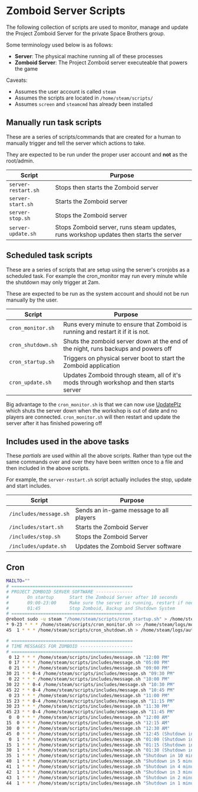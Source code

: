 # Zomboid Server Scripts
The following collection of scripts are used to monitor, manage and update the Project Zomboid Server for the private Space Brothers group.

Some terminology used below is as follows:
- **Server**: The physical machine running all of these processes
- **Zomboid Server**: The Project Zomboid server executeable that powers the game

Caveats:
- Assumes the user account is called `steam`
- Assumes the scripts are located in `/home/steam/scripts/`
- Assumes `screen` and `steamcmd` has already been installed

## Manually run task scripts
These are a series of scripts/commands that are created for a human to manually trigger and tell the server which actions to take.

They are expected to be run under the proper user account and **not** as the root/admin.

| Script | Purpose |
| ------------ | ------------ |
| `server-restart.sh` | Stops then starts the Zomboid server |
| `server-start.sh` | Starts the Zomboid server |
| `server-stop.sh` | Stops the Zomboid server |
| `server-update.sh` | Stops Zomboid server, runs steam updates, runs workshop updates then starts the server |

## Scheduled task scripts
These are a series of scripts that are setup using the server's cronjobs as a scheduled task. For example the cron_monitor may run every minute while the shutdown may only trigger at 2am.

These are expected to be run as the system account and should not be run manually by the user.

| Script | Purpose |
| ------------ | ------------ |
| `cron_monitor.sh` | Runs every minute to ensure that Zomboid is running and restart it if it is not. |
| `cron_shutdown.sh` | Shuts the zomboid server down at the end of the night, runs backups and powers off |
| `cron_startup.sh` | Triggers on physical server boot to start the Zomboid application |
| `cron_update.sh` | Updates Zomboid through steam, all of it's mods through workshop and then starts server |

Big advantage to the `cron_monitor.sh` is that we can now  use [UpdatePlz](https://steamcommunity.com/sharedfiles/filedetails/?id=2779169728) which shuts the server down when the workshop is out of date and no players are connected. `cron_monitor.sh` will then restart and update the server after it has finished powering off

## Includes used in the above tasks
These *partials* are used within all the above scripts. Rather than type out the same commands over and over they have been written once to a file and then included in the above scripts.

For example, the `server-restart.sh` script actually includes the stop, update and start includes.

| Script | Purpose |
| ------------ | ------------ |
| `/includes/message.sh` | Sends an in-game message to all players |
| `/includes/start.sh` | Starts the Zomboid Server |
| `/includes/stop.sh` | Stops the Zomboid Server |
| `/includes/update.sh` | Updates the Zomboid Server software |

## Cron
```bash
MAILTO=""
# ==============================================
# PROJECT ZOMBOID SERVER SOFTWARE --------------
#       On startup      Start the Zomboid Server after 10 seconds
#       09:00-23:00     Make sure the server is running, restart if needed
#       01:45           Stop Zomboid, Backup and Shutdown System
# ==============================================
@reboot sudo -u steam "/home/steam/scripts/cron_startup.sh" > /home/steam/logs/autostart.log
* 9-23 * * * /home/steam/scripts/cron_monitor.sh >> /home/steam/logs/monitor.log
45  1 * * * /home/steam/scripts/cron_shutdown.sh > /home/steam/logs/autoshutdown.log

# ==============================================
# TIME MESSAGES FOR ZOMBOID --------------------
# ==============================================
 0 12 * * * /home/steam/scripts/includes/message.sh "12:00 PM"
 0 17 * * * /home/steam/scripts/includes/message.sh "05:00 PM"
 0 21 * * * /home/steam/scripts/includes/message.sh "09:00 PM"
30 21 * * 0-4 /home/steam/scripts/includes/message.sh "09:30 PM"
 0 22 * * * /home/steam/scripts/includes/message.sh "10:00 PM"
30 22 * * 0-4 /home/steam/scripts/includes/message.sh "10:30 PM"
45 22 * * 0-4 /home/steam/scripts/includes/message.sh "10:45 PM"
 0 23 * * * /home/steam/scripts/includes/message.sh "11:00 PM"
15 23 * * 0-4 /home/steam/scripts/includes/message.sh "11:15 PM"
30 23 * * * /home/steam/scripts/includes/message.sh "11:30 PM"
45 23 * * 0-4 /home/steam/scripts/include/smessage.sh "11:45 PM"
 0  0 * * * /home/steam/scripts/includes/message.sh "12:00 AM"
15  0 * * * /home/steam/scripts/includes/message.sh "12:15 AM"
30  0 * * * /home/steam/scripts/includes/message.sh "12:30 AM"
45  0 * * * /home/steam/scripts/includes/message.sh "12:45 (Shutdown in 01 hour)"
 0  1 * * * /home/steam/scripts/includes/message.sh "01:00 (Shutdown in 45 minutes)"
15  1 * * * /home/steam/scripts/includes/message.sh "01:15 (Shutdown in 30 minutes)"
30  1 * * * /home/steam/scripts/includes/message.sh "01:30 (Shutdown in 15 minutes)"
35  1 * * * /home/steam/scripts/includes/message.sh "Shutdown in 10 minutes"
40  1 * * * /home/steam/scripts/includes/message.sh "Shutdown in 5 minutes"
41  1 * * * /home/steam/scripts/includes/message.sh "Shutdown in 4 minutes"
42  1 * * * /home/steam/scripts/includes/message.sh "Shutdown in 3 minutes"
43  1 * * * /home/steam/scripts/includes/message.sh "Shutdown in 2 minutes"
44  1 * * * /home/steam/scripts/includes/message.sh "Shutdown in 1 minute"
```